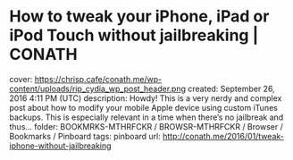 # How to tweak your iPhone, iPad or iPod Touch without jailbreaking | CONATH

cover: https://chrisp.cafe/conath.me/wp-content/uploads/rip_cydia_wp_post_header.png
created: September 26, 2016 4:11 PM (UTC)
description: Howdy! This is a very nerdy and complex post about how to modify your mobile Apple device using custom iTunes backups. This is especially relevant in a time when there’s no jailbreak and thus…
folder: BOOKMRKS-MTHRFCKR / BROWSR-MTHRFCKR / Browser / Bookmarks / Pinboard
tags: pinboard
url: http://conath.me/2016/01/tweak-iphone-without-jailbreaking